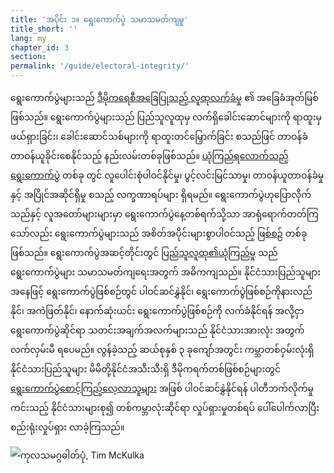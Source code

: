 ```yaml
---
title: 'အပိုင်း ၁။ ရွေးကောက်ပွဲ သမာသမတ်ကျမှု'
title_short: ''
lang: my
chapter_id: 3
section: 
permalink: '/guide/electoral-integrity/'
---
```


ရွေးကောက်ပွဲများသည် [ဒီမိုကရေစီအခြေပြုသည့် လူထုလက်ခံမှု](/my/guide/electoral-integrity/why-we-care/) ၏ အခြေခံအုတ်မြစ်ဖြစ်သည်။ ရွေးကောက်ပွဲများသည် ပြည်သူလူထုမှ လက်ရှိခေါင်းဆောင်များကို ရာထူးမှ ဖယ်ရှားခြင်း၊ ခေါင်းဆောင်သစ်များကို ရာထူးတင်မြှောက်ခြင်း စသည်ဖြင် တာဝန်ခံတာဝန်ယူခိုင်းစေနိုင်သည့် နည်းလမ်းတစ်ခုဖြစ်သည်။ [ယုံကြည်ရလောက်သည့် ရွေးကောက်ပွဲ](/my/guide/electoral-integrity/credible-elections/) တစ်ခု တွင် လူပေါင်းစုံပါဝင်နိုင်မှု၊ ပွင့်လင်းမြင်သာမှု၊ တာဝန်ယူတာဝန်ခံမှုနှင့် အပြိုင်အဆိုင်ရှိမှု စသည့် လက္ခဏာရပ်များ ရှိရမည်။ ရွေးကောက်ပွဲဟုပြောလိုက်သည်နှင့် လူအတော်များများမှာ ရွေးကောက်ပွဲနေ့တစ်ရက်သို့သာ အာရုံရောက်တတ်ကြ သော်လည်း ရွေးကောက်ပွဲများသည် အစိတ်အပိုင်းများစွာပါဝင်သည့် [ဖြစ်စဉ်](/my/guide/electoral-integrity/elections-are-a-process/) တစ်ခုဖြစ်သည်။ ရွေးကောက်ပွဲအဆင့်တိုင်းတွင် [ပြည်သူလူထု၏ယုံကြည်မှု](/my/guide/electoral-integrity/public-confidence/) သည် ရွေးကောက်ပွဲများ သမာသမတ်ကျရေးအတွက် အဓိကကျသည်။ နိုင်ငံသားပြည်သူများ အနေဖြင့် ရွေးကောက်ပွဲဖြစ်စဉ်တွင် ပါဝင်ဆင်နွှဲနိုင်၊ ရွေးကောက်ပွဲဖြစ်စဉ်ကိုနားလည်နိုင်၊ အကဲဖြတ်နိုင်၊ နောက်ဆုံးယင်း ရွေးကောက်ပွဲဖြစ်စဉ်ကို လက်ခံနိုင်ရန် အလို့ငှာ ရွေးကောက်ပွဲဆိုင်ရာ သတင်းအချက်အလက်များသည် နိုင်ငံသားအားလုံး အတွက် လက်လှမ်းမီ ရပေမည်။ လွန်ခဲ့သည့် ဆယ်စုနှစ် ၃ ခုကျော်အတွင်း ကမ္ဘာတစ်ဝှမ်းလုံးရှိ နိုင်ငံသားပြည်သူများ မိမိတို့နိုင်ငံအသီးသီးရှိ ဒီမိုကရက်တစ်ဖြစ်စဉ်များတွင် [ရွေးကောက်ပွဲစောင့်ကြည့်လေ့လာသူများ](/my/guide/electoral-integrity/election-observation/) အဖြစ် ပါဝင်ဆင်နွှဲနိုင်ရန် ပါတီဘက်လိုက်မှုကင်းသည့် နိုင်ငံသားများစု၍ တစ်ကမ္ဘာလုံးဆိုင်ရာ လှုပ်ရှားမှုတစ်ရပ် ပေါ်ပေါက်လာပြီး စည်းရုံးလှုပ်ရှား လာခဲ့ကြသည်။

 ![ကုလသမဂ္ဂဓါတ်ပုံ, Tim McKulka](/images/guide/UN-Photo-Tim-McKulka-433970.jpg)
